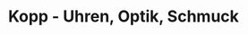---
title: "Kopp - Uhren, Optik, Schmuck"
url: /spaichingen/kopp-uhren-optik-schmuck/
shop: Schmuck
---